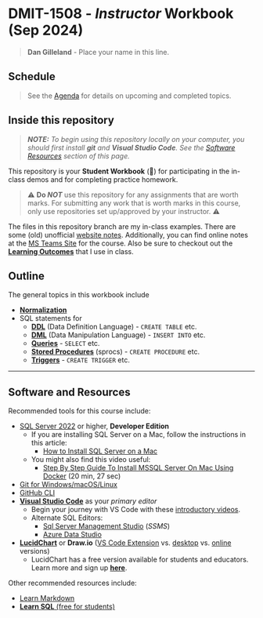 # DMIT-1508 - ***Instructor* Workbook** (Sep 2024)

> **Dan Gilleland** - Place your name in this line.

## Schedule
 
> See the [Agenda](./Agenda.md) for details on upcoming and completed topics.

## Inside this repository

> ***NOTE:** To begin using this repository locally on your computer, you should first install **git** and **Visual Studio Code**. See the [Software Resources](#software-and-resources) section of this page.*

This repository is your **Student Workbook** (:notebook:) for participating in the in-class demos and for completing practice homework.

> :warning: **Do *NOT*** use this repository for any assignments that are worth marks. For submitting any work that is worth marks in this course, only use repositories set up/approved by your instructor. :warning:

The files in this repository branch are my in-class examples. There are some (old) unofficial [website notes](https://dmit-1508.github.io). Additionally, you can find online notes at the [MS Teams Site](https://www.microsoft.com/en-ca/microsoft-teams/log-in) for the course. Also be sure to checkout out the [**Learning Outcomes**](./Docs/logs/ReadMe.md) that I use in class.

## Outline

The general topics in this workbook include

- [**Normalization**](Design/)
- SQL statements for 
  - [**DDL**](DDL/) (Data Definition Language) - `CREATE TABLE` etc.
  - [**DML**](DML/) (Data Manipulation Language) - `INSERT INTO` etc.
  - [**Queries**](SQL/) - `SELECT` etc.
  - [**Stored Procedures**](SPROCS/) (sprocs) - `CREATE PROCEDURE` etc.
  - [**Triggers**](Triggers/) - `CREATE TRIGGER` etc.

----

## Software and Resources

Recommended tools for this course include:

- [SQL Server 2022](https://www.microsoft.com/en-us/sql-server/sql-server-downloads) or higher, **Developer Edition**
  - If you are installing SQL Server on a Mac, follow the instructions in this article:
    - [How to Install SQL Server on a Mac](https://database.guide/how-to-install-sql-server-on-a-mac/)
  - You might also find this video useful:
    - [Step By Step Guide To Install MSSQL Server On Mac Using Docker](https://youtu.be/BVNWRYPv78o) (20 min, 27 sec)
- [Git for Windows/macOS/Linux](https://git-scm.com/downloads)
- [GitHub CLI](https://cli.github.com/)
- [**Visual Studio Code**](https://code.visualstudio.com) as your *primary editor*
  - Begin your journey with VS Code with these [introductory videos](https://code.visualstudio.com/docs/introvideos/overview).
  - Alternate SQL Editors:
    - [Sql Server Management Studio](https://docs.microsoft.com/en-us/sql/ssms/download-sql-server-management-studio-ssms?view=sql-server-ver15#download-ssms) (*SSMS*)
    - [Azure Data Studio](https://docs.microsoft.com/en-us/sql/azure-data-studio/download-azure-data-studio)
- [**LucidChart**](https://www.lucidchart.com/pages/) or **Draw.io** ([VS Code Extension](https://marketplace.visualstudio.com/items?itemName=hediet.vscode-drawio) vs. [desktop](https://about.draw.io/integrations/#integrations_offline) vs. [online](https://draw.io) versions)
  - LucidChart has a free version available for students and educators. Learn more and sign up [**here**](https://www.lucidchart.com/pages/usecase/education).

Other recommended resources include:

- [Learn Markdown](https://commonmark.org/help/)
- [**Learn SQL** (free for students)](https://learnsql.com/for-students#for-students)
